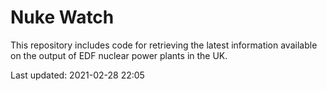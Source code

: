 # Nuke Watch

This repository includes code for retrieving the latest information available on the output of EDF nuclear power plants in the UK.

Last updated: 2021-02-28 22:05